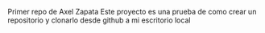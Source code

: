 Primer repo de Axel Zapata
Este proyecto es una prueba de como crear un repositorio y clonarlo desde github a mi escritorio local